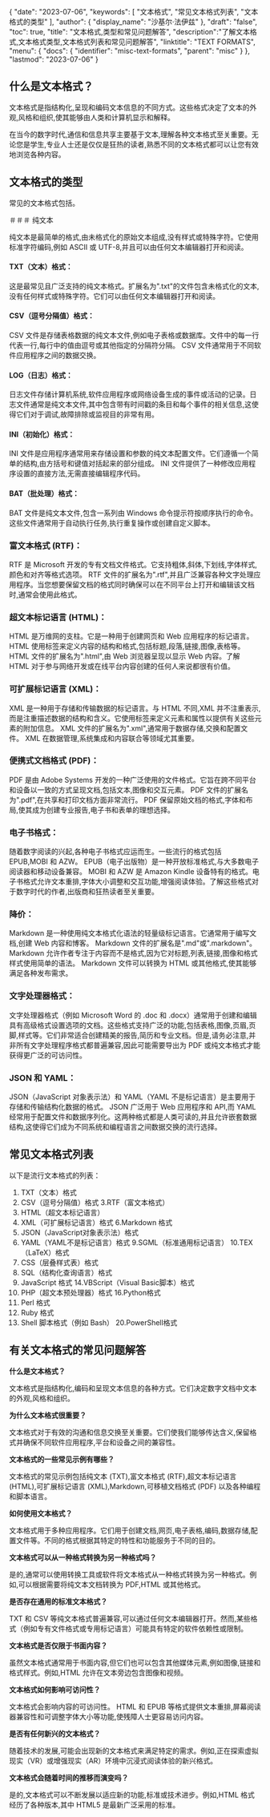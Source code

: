 {
"date": "2023-07-06",
  "keywords": [
"文本格式",
"常见文本格式列表",
"文本格式的类型"
],
  "author": {
"display_name": "沙基尔·法伊兹"
},
"draft": "false",
"toc": true,
"title": "文本格式,类型和常见问题解答",
  "description":"了解文本格式,文本格式类型,文本格式列表和常见问题解答",
"linktitle": "TEXT FORMATS",
  "menu": {
    "docs": {
      "identifier": "misc-text-formats",
"parent": "misc"
}
},
"lastmod": "2023-07-06"
}

## 什么是文本格式？

文本格式是指结构化,呈现和编码文本信息的不同方式。这些格式决定了文本的外观,风格和组织,使其能够由人类和计算机显示和解释。

在当今的数字时代,通信和信息共享主要基于文本,理解各种文本格式至关重要。无论您是学生,专业人士还是仅仅是狂热的读者,熟悉不同的文本格式都可以让您有效地浏览各种内容。

## 文本格式的类型

常见的文本格式包括。

＃＃＃ 纯文本

纯文本是最简单的格式,由未格式化的原始文本组成,没有样式或特殊字符。它使用标准字符编码,例如 ASCII 或 UTF-8,并且可以由任何文本编辑器打开和阅读。

#### TXT（文本）格式：
 

这是最常见且广泛支持的纯文本格式。扩展名为".txt"的文件包含未格式化的文本,没有任何样式或特殊字符。它们可以由任何文本编辑器打开和阅读。

#### CSV（逗号分隔值）格式：

CSV 文件是存储表格数据的纯文本文件,例如电子表格或数据库。文件中的每一行代表一行,每行中的值由逗号或其他指定的分隔符分隔。 CSV 文件通常用于不同软件应用程序之间的数据交换。

#### LOG（日志）格式：

日志文件存储计算机系统,软件应用程序或网络设备生成的事件或活动的记录。日志文件通常是纯文本文件,其中包含带有时间戳的条目和每个事件的相关信息,这使得它们对于调试,故障排除或监视目的非常有用。

#### INI（初始化）格式：

INI 文件是应用程序通常用来存储设置和参数的纯文本配置文件。它们遵循一个简单的结构,由方括号和键值对括起来的部分组成。 INI 文件提供了一种修改应用程序设置的直接方法,无需直接编辑程序代码。

#### BAT（批处理）格式：

BAT 文件是纯文本文件,包含一系列由 Windows 命令提示符按顺序执行的命令。这些文件通常用于自动执行任务,执行重复操作或创建自定义脚本。

### 富文本格式 (RTF)：

RTF 是 Microsoft 开发的专有文档文件格式。它支持粗体,斜体,下划线,字体样式,颜色和对齐等格式选项。 RTF 文件的扩展名为".rtf",并且广泛兼容各种文字处理应用程序。当您想要保留文档的格式同时确保可以在不同平台上打开和编辑该文档时,通常会使用此格式。

### 超文本标记语言 (HTML)：

HTML 是万维网的支柱。它是一种用于创建网页和 Web 应用程序的标记语言。 HTML 使用标签来定义内容的结构和格式,包括标题,段落,链接,图像,表格等。 HTML 文件的扩展名为".html",由 Web 浏览器呈现以显示 Web 内容。了解 HTML 对于参与网络开发或在线平台内容创建的任何人来说都很有价值。

### 可扩展标记语言 (XML)：

XML 是一种用于存储和传输数据的标记语言。与 HTML 不同,XML 并不注重表示,而是注重描述数据的结构和含义。它使用标签来定义元素和属性以提供有关这些元素的附加信息。 XML 文件的扩展名为".xml",通常用于数据存储,交换和配置文件。 XML 在数据管理,系统集成和内容联合等领域尤其重要。

### 便携式文档格式 (PDF)：

PDF 是由 Adobe Systems 开发的一种广泛使用的文件格式。它旨在跨不同平台和设备以一致的方式呈现文档,包括文本,图像和交互元素。 PDF 文件的扩展名为".pdf",在共享和打印文档方面非常流行。 PDF 保留原始文档的格式,字体和布局,使其成为创建专业报告,电子书和表单的理想选择。

### 电子书格式：

随着数字阅读的兴起,各种电子书格式应运而生。一些流行的格式包括 EPUB,MOBI 和 AZW。 EPUB（电子出版物）是一种开放标准格式,与大多数电子阅读器和移动设备兼容。 MOBI 和 AZW 是 Amazon Kindle 设备特有的格式。电子书格式允许文本重排,字体大小调整和交互功能,增强阅读体验。了解这些格式对于数字时代的作者,出版商和狂热读者至关重要。

### 降价：

Markdown 是一种使用纯文本格式化语法的轻量级标记语言。它通常用于编写文档,创建 Web 内容和博客。 Markdown 文件的扩展名是".md"或".markdown"。 Markdown 允许作者专注于内容而不是格式,因为它对标题,列表,链接,图像和格式样式使用简单的语法。 Markdown 文件可以转换为 HTML 或其他格式,使其能够满足各种发布需求。

### 文字处理器格式：

文字处理器格式（例如 Microsoft Word 的 .doc 和 .docx）通常用于创建和编辑具有高级格式设置选项的文档。这些格式支持广泛的功能,包括表格,图像,页眉,页脚,样式等。它们非常适合创建精美的报告,简历和专业文档。但是,请务必注意,并非所有文字处理程序格式都普遍兼容,因此可能需要导出为 PDF 或纯文本格式才能获得更广泛的可访问性。

### JSON 和 YAML：

JSON（JavaScript 对象表示法）和 YAML（YAML 不是标记语言）是主要用于存储和传输结构化数据的格式。 JSON 广泛用于 Web 应用程序和 API,而 YAML 经常用于配置文件和数据序列化。这两种格式都是人类可读的,并且允许嵌套数据结构,这使得它们成为不同系统和编程语言之间数据交换的流行选择。


## 常见文本格式列表

以下是流行文本格式的列表：

1. TXT（文本）格式
2. CSV（逗号分隔值）格式
3.RTF（富文本格式）
4. HTML（超文本标记语言）
5. XML（可扩展标记语言）格式
6.Markdown 格式
7. JSON（JavaScript对象表示法）格式
8. YAML（YAML不是标记语言）格式
9.SGML（标准通用标记语言）
10.TEX（LaTeX）格式
11. CSS（层叠样式表）格式
12. SQL（结构化查询语言）格式
13. JavaScript 格式
14.VBScript（Visual Basic脚本）格式
15. PHP（超文本预处理器）格式
16.Python格式
17. Perl 格式
18. Ruby 格式
19. Shell 脚本格式（例如 Bash）
20.PowerShell格式

## 有关文本格式的常见问题解答

**什么是文本格式？**

文本格式是指结构化,编码和呈现文本信息的各种方式。它们决定数字文档中文本的外观,风格和组织。

**为什么文本格式很重要？**

文本格式对于有效的沟通和信息交换至关重要。它们使我们能够传达含义,保留格式并确保不同软件应用程序,平台和设备之间的兼容性。

**文本格式的一些常见示例有哪些？**

文本格式的常见示例包括纯文本 (TXT),富文本格式 (RTF),超文本标记语言 (HTML),可扩展标记语言 (XML),Markdown,可移植文档格式 (PDF) 以及各种编程和脚本语言。

**如何使用文本格式？**

文本格式用于多种应用程序。它们用于创建文档,网页,电子表格,编码,数据存储,配置文件等。不同的格式根据其特定的特性和功能服务于不同的目的。

**文本格式可以从一种格式转换为另一种格式吗？**

是的,通常可以使用转换工具或软件将文本格式从一种格式转换为另一种格式。例如,可以根据需要将纯文本文档转换为 PDF,HTML 或其他格式。

**是否存在通用的标准文本格式？**

TXT 和 CSV 等纯文本格式普遍兼容,可以通过任何文本编辑器打开。然而,某些格式（例如专有文件格式或专用标记语言）可能具有特定的软件依赖性或限制。

**文本格式是否仅限于书面内容？**

虽然文本格式通常用于书面内容,但它们也可以包含其他媒体元素,例如图像,链接和格式样式。例如,HTML 允许在文本旁边包含图像和视频。

**文本格式如何影响可访问性？**

文本格式会影响内容的可访问性。 HTML 和 EPUB 等格式提供文本重排,屏幕阅读器兼容性和可调整字体大小等功能,使残障人士更容易访问内容。

**是否有任何新兴的文本格式？**

随着技术的发展,可能会出现新的文本格式来满足特定的需求。例如,正在探索虚拟现实（VR）或增强现实（AR）环境中沉浸式阅读体验的新兴格式。

**文本格式会随着时间的推移而演变吗？**

是的,文本格式可以不断发展以适应新的功能,标准或技术进步。例如,HTML 格式经历了各种版本,其中 HTML5 是最新广泛采用的标准。



